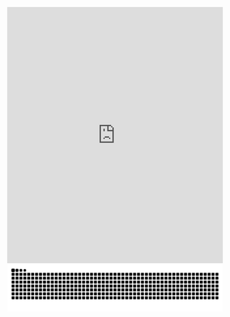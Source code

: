 <iframe 
  src="https://fakerpk-fkn5.vercel.app" 
  width="100%" 
  height="600px" 
  frameborder="0">
</iframe>
<picture>
  <source media="(prefers-color-scheme: dark)" srcset="https://raw.githubusercontent.com/fakerpk/fakerpk/output/github-contribution-grid-snake-dark.svg">
  <source media="(prefers-color-scheme: light)" srcset="https://raw.githubusercontent.com/fakerpk/fakerpk/output/github-contribution-grid-snake.svg">
  <img alt="github contribution grid snake animation" src="https://raw.githubusercontent.com/fakerpk/fakerpk/output/github-contribution-grid-snake.svg">
</picture>

